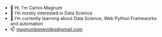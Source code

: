 - 👋 Hi, I’m Carlos Magnum
- 👀 I’m mostly interested in Data Science
- 🌱 I’m currently learning about Data Science, Web Python Frameworks and automation
- 📫 magnumbenevides@gmail.com

<!---
camagnum/camagnum is a ✨ special ✨ repository because its `README.md` (this file) appears on your GitHub profile.
You can click the Preview link to take a look at your changes.
--->
